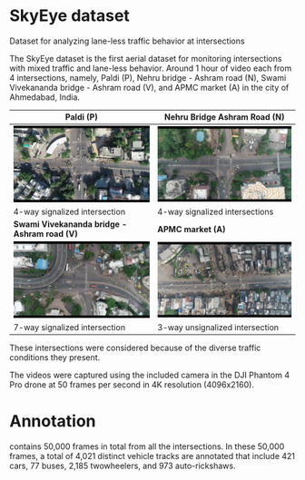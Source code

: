# SkyEye dataset
Dataset for analyzing lane-less traffic behavior at intersections

The SkyEye dataset is the first aerial dataset for monitoring intersections with mixed traffic and lane-less behavior. Around 1 hour of video each from 4 intersections, namely, Paldi (P), Nehru bridge - Ashram road (N), Swami Vivekananda bridge - Ashram road (V), and APMC market (A) in the city of Ahmedabad, India.

**Paldi (P)**         | **Nehru Bridge Ashram Road (N)** 
----------------|--------------
![](paldi.png) |![](nehru.png)
4-way signalized intersection | 4-way signalized intersections
**Swami Vivekananda bridge - Ashram road (V)** | **APMC market (A)**
![](vivek.png) |![](apmc.png)
7-way signalized intersection | 3-way unsignalized intersection

These intersections were considered because of the diverse
traffic conditions they present. 

The videos were captured using the included
camera in the DJI Phantom 4 Pro drone at 50 frames per
second in 4K resolution (4096x2160). 

<h1> Annotation </h1>
contains 50,000 frames in total from all the intersections. In
these 50,000 frames, a total of 4,021 distinct vehicle tracks
are annotated that include 421 cars, 77 buses, 2,185 twowheelers,
and 973 auto-rickshaws.
